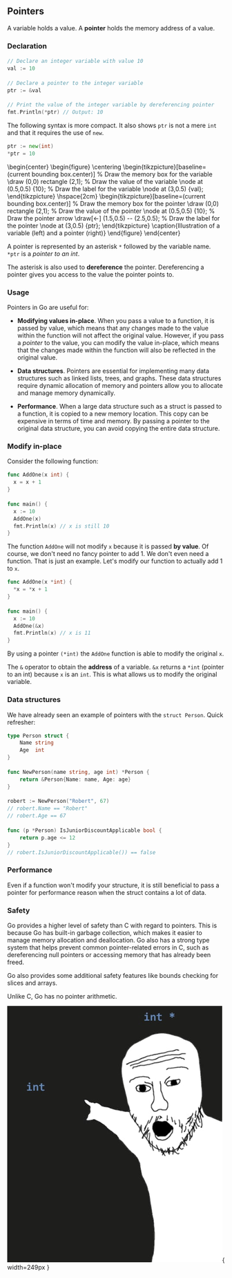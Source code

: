 ## Pointers

A variable holds a value. A **pointer** holds the memory address of a value.

### Declaration

```go
// Declare an integer variable with value 10
val := 10
    
// Declare a pointer to the integer variable
ptr := &val
    
// Print the value of the integer variable by dereferencing pointer
fmt.Println(*ptr) // Output: 10
```

The following syntax is more compact. It also shows `ptr` is not a mere `int` and that it requires the use of `new`.

```go
ptr := new(int)
*ptr = 10
```

\begin{center}
\begin{figure}
\centering
\begin{tikzpicture}[baseline=(current bounding box.center)]
  % Draw the memory box for the variable
  \draw (0,0) rectangle (2,1);
  % Draw the value of the variable
  \node at (0.5,0.5) {10};
  % Draw the label for the variable
  \node at (3,0.5) {val};
\end{tikzpicture}
\hspace{2cm}
\begin{tikzpicture}[baseline=(current bounding box.center)]
  % Draw the memory box for the pointer
  \draw (0,0) rectangle (2,1);
  % Draw the value of the pointer
  \node at (0.5,0.5) {10};
  % Draw the pointer arrow
  \draw[<-] (1.5,0.5) -- (2.5,0.5);
  % Draw the label for the pointer
  \node at (3,0.5) {ptr};
\end{tikzpicture}
\caption{Illustration of a variable (left) and a pointer (right)}
\end{figure}
\end{center}

A pointer is represented by an asterisk `*` followed by the variable name. `*ptr` is a _pointer to an int_.

The asterisk is also used to **dereference** the pointer. Dereferencing a pointer gives you access to the value the pointer points to.

### Usage

Pointers in Go are useful for:

- **Modifying values in-place**. When you pass a value to a function, it is passed by value, which means that any changes made to the value within the function will not affect the original value. However, if you pass a _pointer_ to the value, you can modify the value in-place, which means that the changes made within the function will also be reflected in the original value.

- **Data structures**. Pointers are essential for implementing many data structures such as linked lists, trees, and graphs. These data structures require dynamic allocation of memory and pointers allow you to allocate and manage memory dynamically.

- **Performance**. When a large data structure such as a struct is passed to a function, it is copied to a new memory location. This copy can be expensive in terms of time and memory. By passing a pointer to the original data structure, you can avoid copying the entire data structure.

### Modify in-place

Consider the following function:

```go
func AddOne(x int) {
  x = x + 1
}

func main() {
  x := 10
  AddOne(x)
  fmt.Println(x) // x is still 10
}
```

The function `AddOne` will not modify `x` because it is passed **by value**. Of course, we don't need no fancy pointer to add 1. We don't even need a function. That is just an example. Let's modify our function to actually add 1 to `x`.

```go
func AddOne(x *int) {
  *x = *x + 1
}

func main() {
  x := 10
  AddOne(&x)
  fmt.Println(x) // x is 11
}
```

By using a pointer `(*int)` the `AddOne` function is able to modify the original `x`.

The `&` operator to obtain the **address** of a variable. `&x` returns a `*int` (pointer to an int) because `x` is an `int`. This is what allows us to modify the original variable.

### Data structures

We have already seen an example of pointers with the `struct Person`. Quick refresher:

```go
type Person struct {
    Name string
    Age  int
}

func NewPerson(name string, age int) *Person {
    return &Person{Name: name, Age: age}
}

robert := NewPerson("Robert", 67)
// robert.Name == "Robert"
// robert.Age == 67

func (p *Person) IsJuniorDiscountApplicable bool {
    return p.age <= 12
}
// robert.IsJuniorDiscountApplicable()) == false
```

### Performance

Even if a function won't modify your structure, it is still beneficial to pass a pointer for performance reason when the struct contains a lot of data.

### Safety

Go provides a higher level of safety than C with regard to pointers. This is because Go has built-in garbage collection, which makes it easier to manage memory allocation and deallocation. Go also has a strong type system that helps prevent common pointer-related errors in C, such as dereferencing null pointers or accessing memory that has already been freed.

Go also provides some additional safety features like bounds checking for slices and arrays.

Unlike C, Go has no pointer arithmetic.

![A meme on C pointers](content/go-techniques/pointers/pointer.png){ width=249px }
